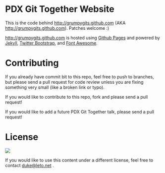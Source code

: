 # PDX Git Together Website

This is the code behind http://grumpygits.github.com (AKA http://grumpygits.github.com). Patches welcome :)

http://grumpygits.github.com is hosted using [Github Pages][4] and powered by [Jekyll][1], [Twitter Bootstrap][2], and [Font Awesome][3].

# Contributing

If you already have commit bit to this repo, feel free to push to branches, but
please send a pull request for code review unless you are fixing something very
small (like a broken link or typo).

If you would like to contribute to this repo, fork and please send a pull request!

If you would like to add a future PDX Git Together talk, please send a pull request!

# License

<a href="http://creativecommons.org/licenses/by-nc-sa/3.0/legalcode">
<img src="http://i.creativecommons.org/l/by-nc-sa/3.0/88x31.png">
</a>

If you would like to use this content under a different license, feel free to contact duke@leto.net .

[1]: http://jekyllrb.com
[2]: http://twitter.github.com/bootstrap/
[3]: http://fortawesome.github.com/Font-Awesome/
[4]: http://pages.github.com
